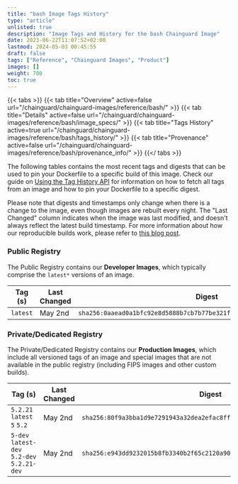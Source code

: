```yaml
---
title: "bash Image Tags History"
type: "article"
unlisted: true
description: "Image Tags and History for the bash Chainguard Image"
date: 2023-06-22T11:07:52+02:00
lastmod: 2024-05-03 00:45:55
draft: false
tags: ["Reference", "Chainguard Images", "Product"]
images: []
weight: 700
toc: true
---
```


{{< tabs >}}
{{< tab title="Overview" active=false url="/chainguard/chainguard-images/reference/bash/" >}}
{{< tab title="Details" active=false url="/chainguard/chainguard-images/reference/bash/image_specs/" >}}
{{< tab title="Tags History" active=true url="/chainguard/chainguard-images/reference/bash/tags_history/" >}}
{{< tab title="Provenance" active=false url="/chainguard/chainguard-images/reference/bash/provenance_info/" >}}
{{</ tabs >}}

The following tables contains the most recent tags and digests that can be used to pin your Dockerfile to a specific build of this image. Check our guide on [Using the Tag History API](/chainguard/chainguard-images/using-the-tag-history-api/) for information on how to fetch all tags from an image and how to pin your Dockerfile to a specific digest.

Please note that digests and timestamps only change when there is a change to the image, even though images are rebuilt every night. The "Last Changed" column indicates when the image was last modified, and doesn't always reflect the latest build timestamp. For more information about how our reproducible builds work, please refer to [this blog post](https://www.chainguard.dev/unchained/reproducing-chainguards-reproducible-image-builds).

### Public Registry
The Public Registry contains our **Developer Images**, which typically comprise the `latest*` versions of an image.

| Tag (s)   | Last Changed | Digest                                                                    |
|-----------|--------------|---------------------------------------------------------------------------|
|  `latest` | May 2nd      | `sha256:0aaead0a1bfc92e8d5888b7cb7b77be321fb2aed52526168b107ce26cf0ecfda` |


### Private/Dedicated Registry
The Private/Dedicated Registry contains our **Production Images**, which include all versioned tags of an image and special images that are not available in the public registry (including FIPS images and other custom builds).

| Tag (s)                                      | Last Changed | Digest                                                                    |
|----------------------------------------------|--------------|---------------------------------------------------------------------------|
|  `5.2.21` `latest` `5` `5.2`                 | May 2nd      | `sha256:80f9a3bba1d9e7291943a32dea2efac8ffad74c1f689cfde3b18cc8bb978d95b` |
|  `5-dev` `latest-dev` `5.2-dev` `5.2.21-dev` | May 2nd      | `sha256:e943dd9232015b8fb3340b2f65c2120a9026bcf0db8b82143f763ce322ef998d` |

